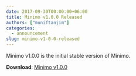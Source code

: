 ```yaml
---
date: 2017-09-30T00:00:00+06:00
title: Minimo v1.0.0 Released
authors: ["muniftanjim"]
categories:
  - announcement
slug: minimo-v1-0-0-released
---
```

Minimo v1.0.0 is the initial stable version of Minimo.

**Download**: [Minimo v1.0.0](https://github.com/MunifTanjim/minimo/releases/tag/v1.0.0)
